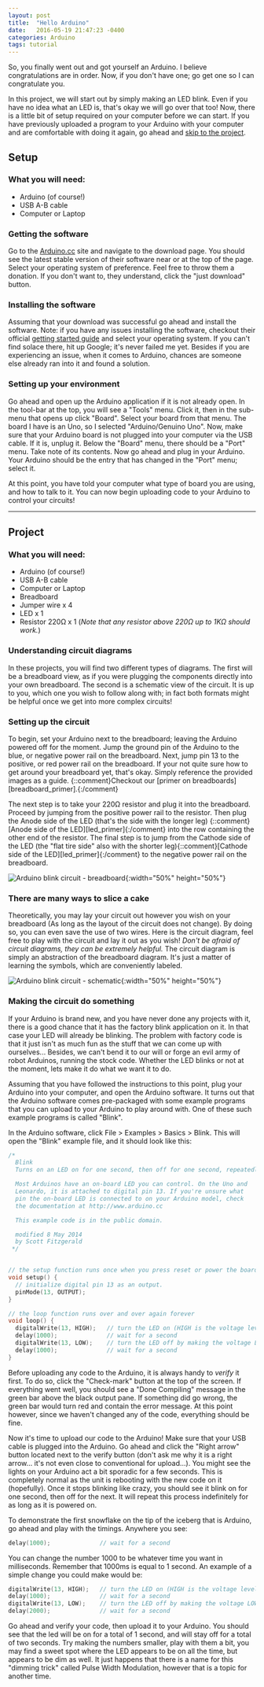 ```yaml
---
layout: post
title:  "Hello Arduino"
date:   2016-05-19 21:47:23 -0400
categories: Arduino
tags: tutorial
---
```


So, you finally went out and got yourself an Arduino. I believe congratulations are in order. Now, if you don't have one; go get one so I can congratulate you.

In this project, we will start out by simply making an LED blink. Even if you have no idea what an LED is, that's okay we will go over that too! Now, there is a little bit of setup required on your computer before we can start. If you have previously uploaded a program to your Arduino with your computer and are comfortable with doing it again, go ahead and [skip to the project](#project).

## Setup

### What you will need:
* Arduino (of course!)
* USB A-B cable
* Computer or Laptop

### Getting the software
Go to the [Arduino.cc][arduino_cc] site and navigate to the download page. You should see the latest stable version of their software near or at the top of the page. Select your operating system of preference. Feel free to throw them a donation. If you don't want to, they understand, click the "just download" button.

### Installing the software
Assuming that your download was successful go ahead and install the software. Note: if you have any issues installing the software, checkout their official [getting started guide][arduino_cc_getting_started] and select your operating system. If you can't find solace there, hit up Google; it's never failed me yet. Besides if you are experiencing an issue, when it comes to Arduino, chances are someone else already ran into it and found a solution.

### Setting up your environment
Go ahead and open up the Arduino application if it is not already open. In the tool-bar at the top, you will see a "Tools" menu. Click it, then in the sub-menu that opens up click "Board". Select your board from that menu. The board I have is an Uno, so I selected "Arduino/Genuino Uno". Now, make sure that your Arduino board is not plugged into your computer via the USB cable. If it is, unplug it. Below the "Board" menu, there should be a "Port" menu. Take note of its contents. Now go ahead and plug in your Arduino. Your Arduino should be the entry that has changed in the "Port" menu; select it.

At this point, you have told your computer what type of board you are using, and how to talk to it. You can now begin uploading code to your Arduino to control your circuits!

---

## Project

### What you will need:
* Arduino (of course!)
* USB A-B cable
* Computer or Laptop
* Breadboard
* Jumper wire x 4
* LED x 1
* Resistor 220&#8486; x 1 (*Note that any resistor above 220&#8486; up to 1K&#8486; should work.*)

### Understanding circuit diagrams
In these projects, you will find two different types of diagrams. The first will be a breadboard view, as if you were plugging the components directly into your own breadboard. The second is a schematic view of the circuit. It is up to you, which one you wish to follow along with; in fact both formats might be helpful once we get into more complex circuits!

### Setting up the circuit
To begin, set your Arduino next to the breadboard; leaving the Arduino powered off for the moment. Jump the ground pin of the Arduino to the blue, or negative power rail on the breadboard. Next, jump pin 13 to the positive, or red power rail on the breadboard. If your not quite sure how to get around your breadboard yet, that's okay. Simply reference the provided images as a guide. {::comment}Checkout our [primer on breadboards][breadboard_primer].{:/comment}

The next step is to take your 220&#8486; resistor and plug it into the breadboard. Proceed by jumping from the positive power rail to the resistor. Then plug the Anode side of the LED (that's the side with the longer leg) {::comment}[Anode side of the LED][led_primer]{:/comment} into the row containing the other end of the resistor. The final step is to jump from the Cathode side of the LED (the "flat tire side" also with the shorter leg){::comment}[Cathode side of the LED][led_primer]{:/comment} to the negative power rail on the breadboard.

![Arduino blink circuit - breadboard]({{site.baseurl}}/assets/images/Arduino_blink_circuit_bb.svg){:width="50%" height="50%"}

### There are many ways to slice a cake
Theoretically, you may lay your circuit out however you wish on your breadboard (As long as the layout of the circuit does not change). By doing so, you can even save the use of two wires. Here is the circuit diagram, feel free to play with the circuit and lay it out as you wish! *Don't be afraid of circuit diagrams, they can be extremely helpful.* The circuit diagram is simply an abstraction of the breadboard diagram. It's just a matter of learning the symbols, which are conveniently labeled.

![Arduino blink circuit - schematic]({{site.baseurl}}/assets/images/Arduino_blink_circuit_schem.svg){:width="50%" height="50%"}

### Making the circuit do something
If your Arduino is brand new, and you have never done any projects with it, there is a good chance that it has the factory blink application on it. In that case your LED will already be blinking. The problem with factory code is that it just isn't as much fun as the stuff that we can come up with ourselves... Besides, we can't bend it to our will or forge an evil army of robot Arduinos, running the stock code. Whether the LED blinks or not at the moment, lets make it do what we want it to do.

Assuming that you have followed the instructions to this point, plug your Arduino into your computer, and open the Arduino software. It turns out that the Arduino software comes pre-packaged with some example programs that you can upload to your Arduino to play around with. One of these such example programs is called "Blink".

In the Arduino software, click File > Examples > Basics > Blink. This will open the "Blink" example file, and it should look like this:

~~~ cpp
/*
  Blink
  Turns on an LED on for one second, then off for one second, repeatedly.

  Most Arduinos have an on-board LED you can control. On the Uno and
  Leonardo, it is attached to digital pin 13. If you're unsure what
  pin the on-board LED is connected to on your Arduino model, check
  the documentation at http://www.arduino.cc

  This example code is in the public domain.

  modified 8 May 2014
  by Scott Fitzgerald
 */


// the setup function runs once when you press reset or power the board
void setup() {
  // initialize digital pin 13 as an output.
  pinMode(13, OUTPUT);
}

// the loop function runs over and over again forever
void loop() {
  digitalWrite(13, HIGH);   // turn the LED on (HIGH is the voltage level)
  delay(1000);              // wait for a second
  digitalWrite(13, LOW);    // turn the LED off by making the voltage LOW
  delay(1000);              // wait for a second
}
~~~

Before uploading any code to the Arduino, it is always handy to *verify* it first. To do so, click the "Check-mark" button at the top of the screen. If everything went well, you should see a "Done Compiling" message in the green bar above the black output pane. If something did go wrong, the green bar would turn red and contain the error message. At this point however, since we haven't changed any of the code, everything should be fine.

Now it's time to upload our code to the Arduino! Make sure that your USB cable is plugged into the Arduino. Go ahead and click the "Right arrow" button located next to the verify button (don't ask me why it is a right arrow... it's not even close to conventional for upload...). You might see the lights on your Arduino act a bit sporadic for a few seconds. This is completely normal as the unit is rebooting with the new code on it (hopefully). Once it stops blinking like crazy, you should see it blink on for one second, then off for the next. It will repeat this process indefinitely for as long as it is powered on.

To demonstrate the first snowflake on the tip of the iceberg that is Arduino, go ahead and play with the timings. Anywhere you see:

~~~ cpp
delay(1000);              // wait for a second
~~~

You can change the number 1000 to be whatever time you want in milliseconds. Remember that 1000ms is equal to 1 second. An example of a simple change you could make would be:

~~~ cpp
digitalWrite(13, HIGH);   // turn the LED on (HIGH is the voltage level)
delay(1000);              // wait for a second
digitalWrite(13, LOW);    // turn the LED off by making the voltage LOW
delay(2000);              // wait for a second
~~~

Go ahead and verify your code, then upload it to your Arduino. You should see that the led will be on for a total of 1 second, and will stay off for a total of two seconds. Try making the numbers smaller, play with them a bit, you may find a sweet spot where the LED appears to be on all the time, but appears to be dim as well. It just happens that there is a name for this "dimming trick" called Pulse Width Modulation, however that is a topic for another time.

[arduino_cc]: http://arduino.cc
[arduino_cc_getting_started]: http://arduino.cc/en/Guide/HomePage
